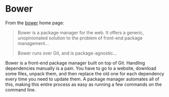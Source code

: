 # Bower

From the [bower](http://bower.io) home page:

> Bower is a package manager for the web. It offers a generic, unopinionated 
> solution to the problem of front-end package management...
>
> Bower runs over Git, and is package-agnostic...

Bower is a front-end package manager built on top of Git. Handling dependencies 
manually is a pain. You have to go to a website, download some files, unpack 
them, and then replace the old one for each dependency every time you need to 
update them. A package manager automates all of this, making this entire process 
as easy as running a few commands on the command line.